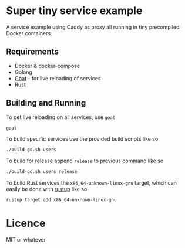 # Super tiny service example

A service example using Caddy as proxy all running in tiny precompiled Docker containers.

## Requirements

- Docker & docker-compose
- Golang
- [Goat](https://github.com/yosssi/goat) - for live reloading of services
- Rust

## Building and Running

To get live reloading on all services, use `goat`

```bash
goat
```

To build specific services use the provided build scripts like so

```bash
./build-go.sh users
```

To build for release append `release` to previous command like so

```bash
./build-go.sh users release
```

To build Rust services the `x86_64-unknown-linux-gnu` target,
which can easily be done with [rustup](https://rustup.rs/) like so

```bash
rustup target add x86_64-unknown-linux-gnu
```

# Licence

MIT or whatever
